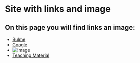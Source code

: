 # Site with links and image
## On this page you will find links  an image:

* [Bulme](https://www.bulme.at)
* [Google](https://www.google.com)
* ![image](https://kiev.kurorts.com/storage/images/.thumbs/995b5e3a8ea416a12dc5fd8002cd3515_565_0_0.jpg) 
* [Teaching Material](about.md)
